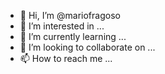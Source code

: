 - 👋 Hi, I’m @mariofragoso
- 👀 I’m interested in ...
- 🌱 I’m currently learning ...
- 💞️ I’m looking to collaborate on ...
- 📫 How to reach me ...

<!---
mariofragoso/mariofragoso is a ✨ special ✨ repository because its `README.md` (this file) appears on your GitHub profile.
You can click the Preview link to take a look at your changes.
--->
